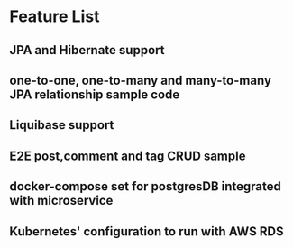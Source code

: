 # Feature List

## JPA and Hibernate support

## one-to-one, one-to-many and many-to-many JPA relationship sample code

## Liquibase support

## E2E post,comment and tag CRUD sample

## docker-compose set for postgresDB integrated with microservice

## Kubernetes' configuration to run with AWS RDS